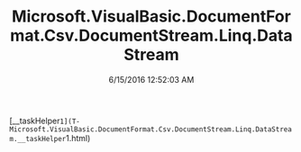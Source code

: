 ﻿---
title: Microsoft.VisualBasic.DocumentFormat.Csv.DocumentStream.Linq.DataStream
date: 6/15/2016 12:52:03 AM
---

[__taskHelper`1](T-Microsoft.VisualBasic.DocumentFormat.Csv.DocumentStream.Linq.DataStream.__taskHelper`1.html)
